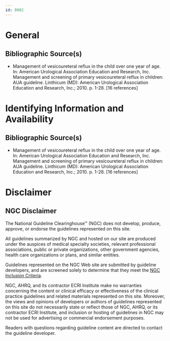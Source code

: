 ```yaml
---
id: 8002
---
```


# General

## Bibliographic Source(s)

- Management of vesicoureteral reflux in the child over one year of age. In: American Urological Association Education and Research, Inc. Management and screening of primary vesicoureteral reflux in children: AUA guideline. Linthicum (MD): American Urological Association Education and Research, Inc.; 2010. p. 1-28. [16 references]

# Identifying Information and Availability

## Bibliographic Source(s)

- Management of vesicoureteral reflux in the child over one year of age. In: American Urological Association Education and Research, Inc. Management and screening of primary vesicoureteral reflux in children: AUA guideline. Linthicum (MD): American Urological Association Education and Research, Inc.; 2010. p. 1-28. [16 references]

# Disclaimer

## NGC Disclaimer

The National Guideline Clearinghouse™ (NGC) does not develop, produce, approve, or endorse the guidelines represented on this site.

All guidelines summarized by NGC and hosted on our site are produced under the auspices of medical specialty societies, relevant professional associations, public or private organizations, other government agencies, health care organizations or plans, and similar entities.

Guidelines represented on the NGC Web site are submitted by guideline developers, and are screened solely to determine that they meet the [NGC Inclusion Criteria](/help-and-about/summaries/inclusion-criteria).

NGC, AHRQ, and its contractor ECRI Institute make no warranties concerning the content or clinical efficacy or effectiveness of the clinical practice guidelines and related materials represented on this site. Moreover, the views and opinions of developers or authors of guidelines represented on this site do not necessarily state or reflect those of NGC, AHRQ, or its contractor ECRI Institute, and inclusion or hosting of guidelines in NGC may not be used for advertising or commercial endorsement purposes.

Readers with questions regarding guideline content are directed to contact the guideline developer.

